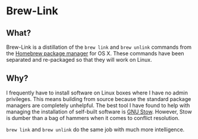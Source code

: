 Brew-Link
=========

What?
-----
Brew-Link is a distillation of the `brew link` and `brew unlink` commands from
the [Homebrew package manager][homebrew] for OS X. These commands have been
separated and re-packaged so that they will work on Linux.

Why?
----
I frequently have to install software on Linux boxes where I have no admin
privileges. This means building from source because the standard package
managers are completely unhelpful. The best tool I have found to help with
managing the installation of self-built software is [GNU Stow][stow]. However,
Stow is dumber than a bag of hammers when it comes to conflict resolution.

`brew link` and `brew unlink` do the same job with much more intelligence.

[homebrew]: http://mxcl.github.com/homebrew
[stow]: http://www.gnu.org/software/stow
